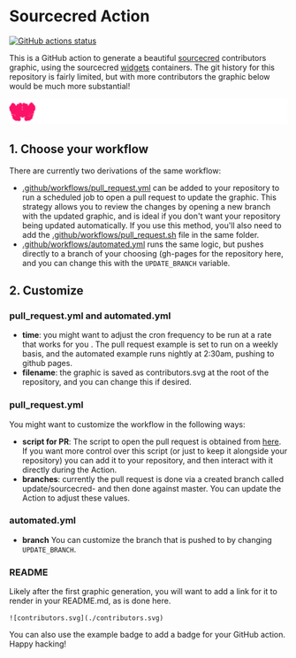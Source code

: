 # Sourcecred Action

[![GitHub actions status](https://github.com/sourcecred/sourcecred-action/workflows/pull-request-sourcecred/badge.svg?branch=master)](https://github.com/sourcecred/sourcecred-action/actions?query=branch%3Amaster+workflow%3Apull-request-sourcecred)

This is a GitHub action to generate a beautiful [sourcecred](https://www.github.com/sourcecred/sourcecred)
contributors graphic, using the sourcecred [widgets](https://www.github.com/sourcecred/widgets) containers. The git history for this repository is fairly limited, but with more contributors the graphic below would be much more substantial!

![contributors.svg](./contributors.svg)

## 1. Choose your workflow

There are currently two derivations of the same workflow:

 - [.github/workflows/pull_request.yml](.github/workflows/pull_request.yml) can be added to your repository to run a scheduled job to open a pull request to update the graphic. This strategy allows you to review the changes by opening a new branch with the updated graphic, and is ideal if you don't want your repository being updated automatically. If you use this method, you'll also need to add the [.github/workflows/pull_request.sh](.github/workflows/pull_request.sh) file in the same folder.
 - [.github/workflows/automated.yml](.github/workflows/automated.yml) runs the same logic, but pushes directly to a branch of your choosing (gh-pages for the repository here, and you can change this with the `UPDATE_BRANCH` variable.

## 2. Customize

### pull_request.yml and automated.yml

 - **time**: you might want to adjust the cron frequency to be run at a rate that works for you . The pull request example is set to run on a weekly basis, and the automated example runs nightly at 2:30am, pushing to github pages.
 - **filename**: the graphic is saved as contributors.svg at the root of the repository, and you can change this if desired.

### pull_request.yml

You might want to customize the workflow in the following ways:

 - **script for PR**: The script to open the pull request is obtained from [here](https://gist.githubusercontent.com/vsoch/074f4895e52f7fa0574a3a7a51d5c9d8/raw/ddfedf86abd2b78332b955325d5d93f37d1353b4/pull_request.sh). If you want more control over this script (or just to keep it alongside your repository) you can add it to your repository, and then interact with it directly during the Action.
 - **branches**: currently the pull request is done via a created branch called update/sourcecred-<date> and then done against master. You can update the Action to adjust these values.

### automated.yml

 - **branch** You can customize the branch that is pushed to by changing `UPDATE_BRANCH`.


### README

Likely after the first graphic generation, you will want to add a link for it
to render in your README.md, as is done here.

```
![contributors.svg](./contributors.svg)
```

You can also use the example badge to add a badge for your GitHub action.
Happy hacking!
